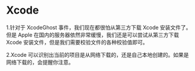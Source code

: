 # Xcode

1.针对于 XcodeGhost 事件，我们现在都很怕从第三方下载 Xcode 安装文件了。但是 Apple 在国内的服务器依然非常缓慢，我们还是可以尝试从第三方下载 Xcode 安装文件，但是我们需要校验文件的各种校验值即可。

2.Xcode 可以识别出当前的项目是从网络下载的，还是自己本地创建的。如果是网络下载的，会提醒你注意。